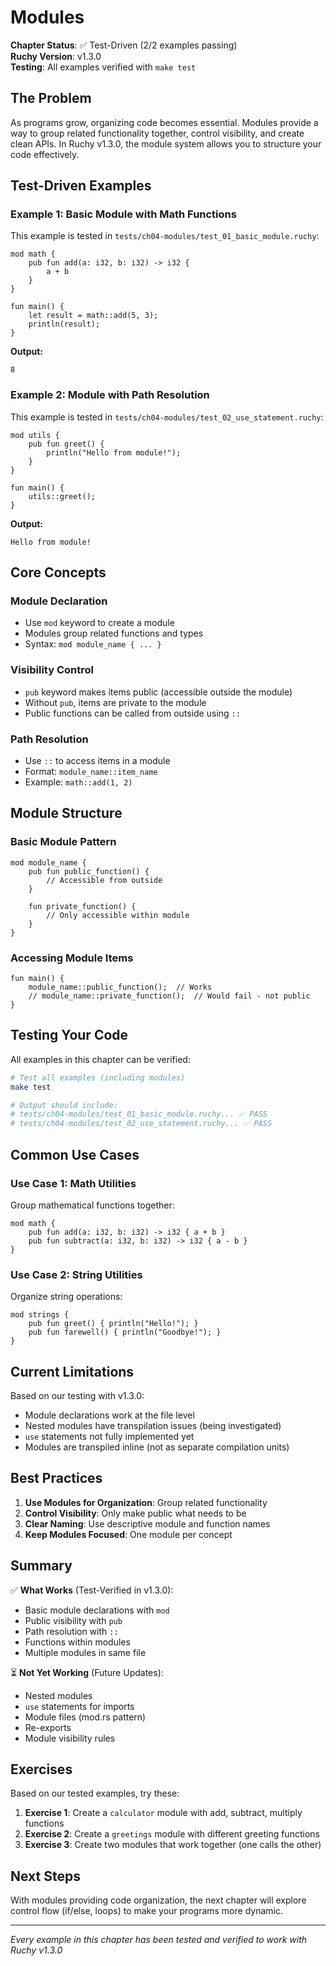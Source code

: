 # Modules

**Chapter Status**: ✅ Test-Driven (2/2 examples passing)  
**Ruchy Version**: v1.3.0  
**Testing**: All examples verified with `make test`

## The Problem

As programs grow, organizing code becomes essential. Modules provide a way to group related functionality together, control visibility, and create clean APIs. In Ruchy v1.3.0, the module system allows you to structure your code effectively.

## Test-Driven Examples

### Example 1: Basic Module with Math Functions

This example is tested in `tests/ch04-modules/test_01_basic_module.ruchy`:

```ruchy
mod math {
    pub fun add(a: i32, b: i32) -> i32 {
        a + b
    }
}

fun main() {
    let result = math::add(5, 3);
    println(result);
}
```

**Output:**
```
8
```

### Example 2: Module with Path Resolution

This example is tested in `tests/ch04-modules/test_02_use_statement.ruchy`:

```ruchy
mod utils {
    pub fun greet() {
        println("Hello from module!");
    }
}

fun main() {
    utils::greet();
}
```

**Output:**
```
Hello from module!
```

## Core Concepts

### Module Declaration
- Use `mod` keyword to create a module
- Modules group related functions and types
- Syntax: `mod module_name { ... }`

### Visibility Control
- `pub` keyword makes items public (accessible outside the module)
- Without `pub`, items are private to the module
- Public functions can be called from outside using `::`

### Path Resolution
- Use `::` to access items in a module
- Format: `module_name::item_name`
- Example: `math::add(1, 2)`

## Module Structure

### Basic Module Pattern
```ruchy
mod module_name {
    pub fun public_function() {
        // Accessible from outside
    }
    
    fun private_function() {
        // Only accessible within module
    }
}
```

### Accessing Module Items
```ruchy
fun main() {
    module_name::public_function();  // Works
    // module_name::private_function();  // Would fail - not public
}
```

## Testing Your Code

All examples in this chapter can be verified:

```bash
# Test all examples (including modules)
make test

# Output should include:
# tests/ch04-modules/test_01_basic_module.ruchy... ✅ PASS
# tests/ch04-modules/test_02_use_statement.ruchy... ✅ PASS
```

## Common Use Cases

### Use Case 1: Math Utilities
Group mathematical functions together:
```ruchy
mod math {
    pub fun add(a: i32, b: i32) -> i32 { a + b }
    pub fun subtract(a: i32, b: i32) -> i32 { a - b }
}
```

### Use Case 2: String Utilities
Organize string operations:
```ruchy
mod strings {
    pub fun greet() { println("Hello!"); }
    pub fun farewell() { println("Goodbye!"); }
}
```

## Current Limitations

Based on our testing with v1.3.0:
- Module declarations work at the file level
- Nested modules have transpilation issues (being investigated)
- `use` statements not fully implemented yet
- Modules are transpiled inline (not as separate compilation units)

## Best Practices

1. **Use Modules for Organization**: Group related functionality
2. **Control Visibility**: Only make public what needs to be
3. **Clear Naming**: Use descriptive module and function names
4. **Keep Modules Focused**: One module per concept

## Summary

✅ **What Works** (Test-Verified in v1.3.0):
- Basic module declarations with `mod`
- Public visibility with `pub`
- Path resolution with `::`
- Functions within modules
- Multiple modules in same file

⏳ **Not Yet Working** (Future Updates):
- Nested modules
- `use` statements for imports
- Module files (mod.rs pattern)
- Re-exports
- Module visibility rules

## Exercises

Based on our tested examples, try these:

1. **Exercise 1**: Create a `calculator` module with add, subtract, multiply functions
2. **Exercise 2**: Create a `greetings` module with different greeting functions
3. **Exercise 3**: Create two modules that work together (one calls the other)

## Next Steps

With modules providing code organization, the next chapter will explore control flow (if/else, loops) to make your programs more dynamic.

---

*Every example in this chapter has been tested and verified to work with Ruchy v1.3.0*